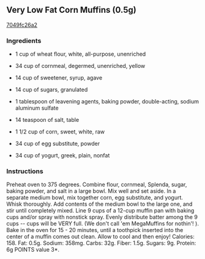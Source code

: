 ## Very Low Fat Corn Muffins (0.5g)

[7049fc26a2](http://www.food.com/recipe/very-low-fat-corn-muffins-0-5g-405017)

### Ingredients

 - 1 cup of wheat flour, white, all-purpose, unenriched

 - 34 cup of cornmeal, degermed, unenriched, yellow

 - 14 cup of sweetener, syrup, agave

 - 14 cup of sugars, granulated

 - 1 tablespoon of leavening agents, baking powder, double-acting, sodium aluminum sulfate

 - 14 teaspoon of salt, table

 - 1 1/2 cup of corn, sweet, white, raw

 - 34 cup of egg substitute, powder

 - 34 cup of yogurt, greek, plain, nonfat

### Instructions

Preheat oven to 375 degrees. Combine flour, cornmeal, Splenda, sugar, baking powder, and salt in a large bowl. Mix well and set aside. In a separate medium bowl, mix together corn, egg substitute, and yogurt. Whisk thoroughly. Add contents of the medium bowl to the large one, and stir until completely mixed. Line 9 cups of a 12-cup muffin pan with baking cups and/or spray with nonstick spray. Evenly distribute batter among the 9 cups -- cups will be VERY full. (We don't call 'em MegaMuffins for nothin'! ). Bake in the oven for 15 - 20 minutes, until a toothpick inserted into the center of a muffin comes out clean. Allow to cool and then enjoy! Calories: 158. Fat: 0.5g. Sodium: 358mg. Carbs: 32g. Fiber: 1.5g. Sugars: 9g. Protein: 6g POINTS value 3*.